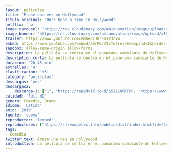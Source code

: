 ```yaml
---
layout: peliculas
title: "Érase una vez en Hollywood"
titulo_original: "Once Upon a Time in Hollywood"
netflix: 'no'
image_carousel: 'https://res.cloudinary.com/u4innovation/image/upload/v1564632658/erase-una-vez-min_s6ibef.jpg'
image_banner: 'https://res.cloudinary.com/u4innovation/image/upload/v1564634414/erase-min_ouvhxr.jpg'
trailer: https://www.youtube.com/embed/J0rFGJV3cYw
embed: https://www.youtube.com/embed/J0rFGJV3cYw?rel=0&amp;hd=1&border=0&wmode=opaque&enablejsapi=1&modestbranding=1&controls=1&showinfo=1
sandbox: allow-same-origin allow-forms
description: La película se centra en el panorama cambiante de Hollywood a finales de los años 60, cuando la industria empezaba a olvidarse de los pilares clásicos. La estrella de un western televisivo, Rick Dalton (DiCaprio), intenta amoldarse a estos cambios al mismo tiempo que su doble (Pitt). Sin embargo, la vida de Dalton parece que está ligada a sus raíces de Hollywood, puesto que es vecino de la actriz y modelo Sharon Tate (Robbie), que acaba siendo víctima de la familia Manson en la matanza de agosto de 1969.
description_corta: La película se centra en el panorama cambiante de Hollywood a finales de los años 60, cuando la industria empezaba a olvidarse de los pilares clásicos. La estrella de un western televisivo, Rick Dalton (DiCaprio), intenta amoldarse a estos cambios al mismo tiempo que su..
duracion: '2h 45 min'
estrellas: '4'
clasificacion: '+5'
category: 'peliculas'
descargas: 'yes'
descargas2:
    descarga-1: ["1", "https://rapidvid.to/d/G5J2LO6KTM", "https://www.google.com/s2/favicons?domain=openload.co","OpenLoad","https://res.cloudinary.com/imbriitneysam/image/upload/v1541473684/mexico.png", "Latino", "TS-Screener"]
calidad: 'Full HD'
genero: Comedia, Drama
idioma: 'Latino'
anio: '2019'
fuente: 'cueva'
reproductor: 'fembed'
reproductores: ["https://streampelis.info/public/dist/index.html?id=f4c5475d313ef67aa87cc259a8a4f129","https://upstream.to/embed-wbwah7p4qbxt.html","https://api.cuevana3.io/stream/index.php?file=ek5lbm9xYWNrS0xYMTZLa2xNbkdvY3ZTb3BtZng4TGp6ZFpobGFMUGtOVFYySmlocU5XTzJkRE1tcHFuajVPb2w1eGphMkhEMGVQWDA2S21ZY1hRNEpQWHAybGtsWktwbHBXU2ZuUzJ3THVva2FDaVp3PT0","https://gdriveplayer.co/embed2.php?link=Ysw05jz%252BuAKgs%252BiYkRTtqgAfOQW%252Be5%252F0bOYcBM0ACQBNY6CSfjn2tZNw9AFrAS1ij76Zx0gZ9%252B48bTzEAjV54nyltOFb3ylY5gsfZGq1jcO%252FpuT90VGhSgCaMYTa1Lk3tDB%252FulO8SsQ4YsQCihHh%252FBB4i9974liSwthD4aW5nWrT5ePvuzD8SSp4rBWi39zruweX7rSYTnvSiAd92kExce","https://www.ilovefembed.best/v/zzy2kfj282kzm1j","https://gdriveplayer.co/embed2.php?link=uz0B4%252BBjJeLgFOEF9Uq77Qcbk2Wi%252FzKwIa0hyMpA4KwyVtzGyys0451ai6On2QTxpTKCsPrEDSEzPNALS7TsQeDuTzSSAbC4tyt8ulSv4tDRycGt8HyaMi9PYtZ5DJYqpMdVBCbz%252FkLv7NDbNYRIBC5zkPIjU5EfZ1ZferF3bvVBSSSsqAimi6zVk2IdohA%252B3TcgYew81uov5PLkI4UC%252Bw","https://gdriveplayer.co/embed2.php?link=G%252BEqzY20WeYG0Y09mkJGIwigQPKZZAbdyamJrrfl5w5e27koBSbGQ8VLKYez3pyzcq6eRHO00QfsHzSq4pt%252FjZD7bVjXfMVz%252FY2Rt%252F5guxIBTd5JWhm0sxl43o248%252BdGA8S%252BmaWdwaME694NvchhaOGs51oBSdoYGedWbGdS1dnEVS2%252B9X0O%252BtE4nTyU1pWv8BVtvbS9%252Fv7RyV2zAw2Va7931bMhDW1fZH6RHkt15C5g%253D%253D"]
tags:
- Comedia
twitter_text: érase una vez en hollywood
introduction: La película se centra en el panorama cambiante de Hollywood a finales de los años 60, cuando la industria empezaba a olvidarse de los pilares clásicos. La estrella de un western televisivo, Rick Dalton (DiCaprio), intenta amoldarse a estos cambios al mismo tiempo que su
---
```



 







